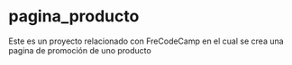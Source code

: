 # pagina_producto
Este es un proyecto relacionado con FreCodeCamp en el cual se crea una pagina de promoción de uno producto 
